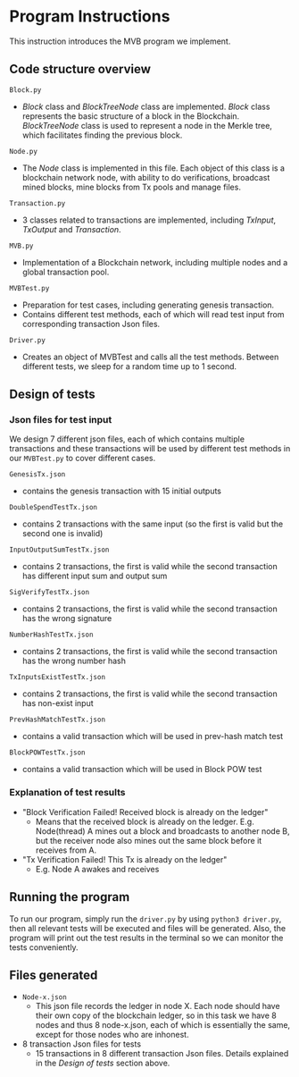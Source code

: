 # Program Instructions 

This instruction introduces the MVB program we implement.

## Code structure overview

`Block.py`

- *Block* class and *BlockTreeNode* class are implemented. *Block* class represents the basic structure of a block in the Blockchain. *BlockTreeNode* class is used to represent a node in the Merkle tree, which facilitates finding the previous block.

`Node.py`

- The *Node* class is implemented in this file. Each object of this class is a blockchain network node,  with ability to do verifications, broadcast mined blocks, mine blocks from Tx pools and manage files.

`Transaction.py`

- 3 classes related to transactions are implemented, including *TxInput*, *TxOutput* and *Transaction*.

`MVB.py`

- Implementation of a Blockchain network, including multiple nodes and a global transaction pool.

`MVBTest.py`

- Preparation for test cases, including generating genesis transaction. 
- Contains different test methods, each of which will read test input from corresponding transaction Json files. 

`Driver.py`

- Creates an object of MVBTest and calls all the test methods. Between different tests, we sleep for a random time up to 1 second.


## Design of tests

### Json files for test input
We design 7 different json files, each of which contains multiple transactions and these transactions will be used by different test methods in our `MVBTest.py` to cover different cases.

`GenesisTx.json`

- contains the genesis transaction with 15 initial outputs

`DoubleSpendTestTx.json`

- contains 2 transactions with the same input (so the first is valid but the second one is invalid)

`InputOutputSumTestTx.json`

- contains 2 transactions, the first is valid while the second transaction has different input sum and output sum

`SigVerifyTestTx.json`

- contains 2 transactions, the first is valid while the second transaction has the wrong signature  

`NumberHashTestTx.json`

- contains 2 transactions, the first is valid while the second transaction has the wrong number hash

`TxInputsExistTestTx.json`

- contains 2 transactions, the first is valid while the second transaction has non-exist input  

`PrevHashMatchTestTx.json`

- contains a valid transaction which will be used in prev-hash match test

`BlockPOWTestTx.json`

- contains a valid transaction which will be used in Block POW test

###  Explanation of test results

- "Block Verification Failed! Received block is already on the ledger"
    - Means that the received block is already on the ledger. E.g. Node(thread) A mines out a block and broadcasts to another node B, but the receiver node also mines out the same block before it receives from A.
- "Tx Verification Failed! This Tx is already on the ledger"
    - E.g. Node A awakes and receives 


## Running the program
To run our program, simply run the `driver.py` by using `python3 driver.py`, then all relevant tests will be executed and files will be generated. Also, the program will print out the test results in the terminal so we can monitor the tests conveniently.

## Files generated
- `Node-x.json`
    - This json file records the ledger in node X. Each node should have their own copy of the blockchain ledger, so in this task we have 8 nodes and thus 8 node-x.json, each of which is essentially the same, except for those nodes who are inhonest.
- 8 transaction Json files for tests
    - 15 transactions in 8 different transaction Json files. Details explained in the *Design of tests* section above.



